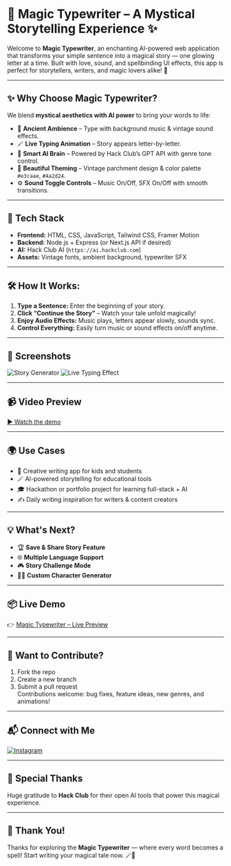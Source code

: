# 🧙 **Magic Typewriter – A Mystical Storytelling Experience** ✨

Welcome to **Magic Typewriter**, an enchanting AI-powered web application that transforms your simple sentence into a magical story — one glowing letter at a time. Built with love, sound, and spellbinding UI effects, this app is perfect for storytellers, writers, and magic lovers alike! 🌌

---

## ✨ Why Choose Magic Typewriter?

We blend **mystical aesthetics with AI power** to bring your words to life:

- 🎵 **Ancient Ambience** – Type with background music & vintage sound effects.
- 🪄 **Live Typing Animation** – Story appears letter-by-letter.
- 🧠 **Smart AI Brain** – Powered by Hack Club’s GPT API with genre tone control.
- 🎨 **Beautiful Theming** – Vintage parchment design & color palette `#e3caae`, `#4a2d24`.
- ⚙️ **Sound Toggle Controls** – Music On/Off, SFX On/Off with smooth transitions.

---

## 🚀 Tech Stack

- **Frontend:** HTML, CSS, JavaScript, Tailwind CSS, Framer Motion
- **Backend:** Node.js + Express (or Next.js API if desired)
- **AI:** Hack Club AI (`https://ai.hackclub.com`)
- **Assets:** Vintage fonts, ambient background, typewriter SFX

---

## 🛠️ How It Works:

1. **Type a Sentence:** Enter the beginning of your story.
2. **Click “Continue the Story”** – Watch your tale unfold magically!
3. **Enjoy Audio Effects:** Music plays, letters appear slowly, sounds sync.
4. **Control Everything:** Easily turn music or sound effects on/off anytime.

---

## 📸 Screenshots

![Story Generator](images/ss1.png)
![Live Typing Effect](images/ss2.png)

---

## 📹 Video Preview

[▶️ Watch the demo](https://drive.google.com/file/d/1w5ISALJNtjyDhg4DG9DCvVIuJFZc4Cvz/view?usp=sharing)

---

## 🌍 Use Cases

- 🧒 Creative writing app for kids and students
- 🪄 AI-powered storytelling for educational tools
- 🎓 Hackathon or portfolio project for learning full-stack + AI
- ✍️ Daily writing inspiration for writers & content creators

---

## 💡 What's Next?

- 🏆 **Save & Share Story Feature**
- 🌐 **Multiple Language Support**
- 🎮 **Story Challenge Mode**
- 🧙‍♀️ **Custom Character Generator**

---

## 📦 Live Demo

👉 [Magic Typewriter – Live Preview](https://your-live-link.com)

---

## 🤝 Want to Contribute?

1. Fork the repo
2. Create a new branch
3. Submit a pull request  
Contributions welcome: bug fixes, feature ideas, new genres, and animations!  

---

## 📬 Connect with Me

[![Instagram](https://img.shields.io/badge/Instagram-@iamdev7601-%23E4405F?logo=instagram&logoColor=white)](https://instagram.com/iamdev7601)

---

## 🙌 Special Thanks

Huge gratitude to **Hack Club** for their open AI tools that power this magical experience.

---

## 🌟 Thank You!

Thanks for exploring the **Magic Typewriter** — where every word becomes a spell! Start writing your magical tale now. 🪄📜
